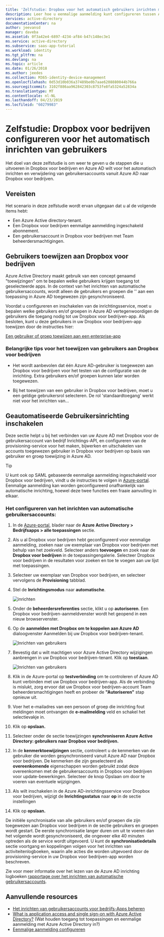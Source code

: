 ```yaml
---
title: 'Zelfstudie: Dropbox voor het automatisch gebruikers inrichten met Azure Active Directory configureren | Microsoft Docs'
description: Leer hoe u eenmalige aanmelding kunt configureren tussen Azure Active Directory en Dropbox voor Bedrijven.
services: active-directory
documentationCenter: na
author: jeevansd
manager: daveba
ms.assetid: 0f3a42e4-6897-4234-af84-b47c148ec3e1
ms.service: active-directory
ms.subservice: saas-app-tutorial
ms.workload: identity
ms.tgt_pltfrm: na
ms.devlang: na
ms.topic: article
ms.date: 01/26/2018
ms.author: jeedes
ms.collection: M365-identity-device-management
ms.openlocfilehash: 0d53d10b036a37489be0b7aae6208880044b766a
ms.sourcegitcommit: 3102f886aa962842303c8753fe8fa5324a52834a
ms.translationtype: MT
ms.contentlocale: nl-NL
ms.lasthandoff: 04/23/2019
ms.locfileid: "60279983"
---
```

# <a name="tutorial-configure-dropbox-for-business-for-automatic-user-provisioning"></a>Zelfstudie: Dropbox voor bedrijven configureren voor het automatisch inrichten van gebruikers

Het doel van deze zelfstudie is om weer te geven u de stappen die u uitvoeren in Dropbox voor bedrijven en Azure AD wilt voor het automatisch inrichten en verwijdering van gebruikersaccounts vanuit Azure AD naar Dropbox voor bedrijven.

## <a name="prerequisites"></a>Vereisten

Het scenario in deze zelfstudie wordt ervan uitgegaan dat u al de volgende items hebt:

*   Een Azure Active directory-tenant.
*   Een Dropbox voor bedrijven eenmalige aanmelding ingeschakeld abonnement.
*   Een gebruikersaccount in Dropbox voor bedrijven met Team beheerdersmachtigingen.

## <a name="assigning-users-to-dropbox-for-business"></a>Gebruikers toewijzen aan Dropbox voor bedrijven

Azure Active Directory maakt gebruik van een concept genaamd "toewijzingen" om te bepalen welke gebruikers krijgen toegang tot geselecteerde apps. In de context van het inrichten van automatische gebruikersaccounts, wordt alleen de gebruikers en groepen die '' aan een toepassing in Azure AD toegewezen zijn gesynchroniseerd.

Voordat u configureren en inschakelen van de inrichtingsservice, moet u bepalen welke gebruikers en/of groepen in Azure AD vertegenwoordigen de gebruikers die toegang nodig tot uw Dropbox voor bedrijven-app. Als besloten, kunt u deze gebruikers in uw Dropbox voor bedrijven-app toewijzen door de instructies hier:

[Een gebruiker of groep toewijzen aan een enterprise-app](https://docs.microsoft.com/azure/active-directory/active-directory-coreapps-assign-user-azure-portal)

### <a name="important-tips-for-assigning-users-to-dropbox-for-business"></a>Belangrijke tips voor het toewijzen van gebruikers aan Dropbox voor bedrijven

*   Het wordt aanbevolen dat één Azure AD-gebruiker is toegewezen aan Dropbox voor bedrijven voor het testen van de configuratie van de inrichting. Extra gebruikers en/of groepen kunnen later worden toegewezen.

*   Bij het toewijzen van een gebruiker in Dropbox voor bedrijven, moet u een geldige gebruikersrol selecteren. De rol 'standaardtoegang' werkt niet voor het inrichten van...

## <a name="enable-automated-user-provisioning"></a>Geautomatiseerde Gebruikersinrichting inschakelen

Deze sectie helpt u bij het verbinden van uw Azure AD met Dropbox voor de gebruikersaccount van bedrijf Inrichtings-API, en configureren van de provisioning-service voor het maken, bijwerken en uitschakelen van accounts toegewezen gebruiker in Dropbox voor bedrijven op basis van gebruiker en groep toewijzing in Azure AD.

>[!Tip]
>U kunt ook op SAML gebaseerde eenmalige aanmelding ingeschakeld voor Dropbox voor bedrijven, vindt u de instructies te volgen in [Azure-portal](https://portal.azure.com). Eenmalige aanmelding kan worden geconfigureerd onafhankelijk van automatische inrichting, hoewel deze twee functies een fraaie aanvulling in elkaar.

### <a name="to-configure-automatic-user-account-provisioning"></a>Het configureren van het inrichten van automatische gebruikersaccounts:

1. In de [Azure-portal](https://portal.azure.com), blader naar de **Azure Active Directory > Bedrijfsapps > alle toepassingen** sectie.

2. Als u al Dropbox voor bedrijven hebt geconfigureerd voor eenmalige aanmelding, zoeken naar uw exemplaar van Dropbox voor bedrijven met behulp van het zoekveld. Selecteer anders **toevoegen** en zoek naar de **Dropbox voor bedrijven** in de toepassingengalerie. Selecteer Dropbox voor bedrijven in de resultaten voor zoeken en toe te voegen aan uw lijst met toepassingen.

3. Selecteer uw exemplaar van Dropbox voor bedrijven, en selecteer vervolgens de **Provisioning** tabblad.

4. Stel de **Inrichtingsmodus** naar **automatische**. 

    ![inrichten](./media/dropboxforbusiness-provisioning-tutorial/provisioning.png)

5. Onder de **beheerdersreferenties** sectie, klikt u op **autoriseren**. Een Dropbox voor bedrijven-aanmeldvenster wordt het geopend in een nieuw browservenster.

6. Op de **aanmelden met Dropbox om te koppelen aan Azure AD** dialoogvenster Aanmelden bij uw Dropbox voor bedrijven-tenant.

     ![Inrichten van gebruikers](./media/dropboxforbusiness-provisioning-tutorial/ic769518.png "inrichten van gebruikers")

7. Bevestig dat u wilt machtigen voor Azure Active Directory wijzigingen aanbrengen in uw Dropbox voor bedrijven-tenant. Klik op **toestaan**.
    
      ![Inrichten van gebruikers](./media/dropboxforbusiness-provisioning-tutorial/ic769519.png "inrichten van gebruikers")

8. Klik in de Azure-portal op **testverbinding** om te controleren of Azure AD kunt verbinden met uw Dropbox voor bedrijven-app. Als de verbinding is mislukt, zorg ervoor dat uw Dropbox voor bedrijven-account Team beheerdersmachtigingen heeft en probeer de **"Autoriseren"** stap opnieuw uit.

9. Voer het e-mailadres van een persoon of groep die inrichting fout meldingen moet ontvangen de **e-mailmelding** veld en schakel het selectievakje in.

10. Klik op **opslaan.**

11. Selecteer onder de sectie toewijzingen **synchroniseren Azure Active Directory: gebruikers naar Dropbox voor bedrijven.**

12. In de **kenmerktoewijzingen** sectie, controleert u de kenmerken van de gebruiker die worden gesynchroniseerd vanuit Azure AD naar Dropbox voor bedrijven. De kenmerken die zijn geselecteerd als **overeenkomende** eigenschappen worden gebruikt zodat deze overeenkomen met de gebruikersaccounts in Dropbox voor bedrijven voor update-bewerkingen. Selecteer de knop Opslaan om door te voeren van eventuele wijzigingen.

13. Als wilt inschakelen in de Azure AD-inrichtingsservice voor Dropbox voor bedrijven, wijzigt de **Inrichtingsstatus** naar **op** in de sectie instellingen

14. Klik op **opslaan.**

De initiële synchronisatie van alle gebruikers en/of groepen die zijn toegewezen aan Dropbox voor bedrijven in de sectie gebruikers en groepen wordt gestart. De eerste synchronisatie langer duren om uit te voeren dan het volgende wordt gesynchroniseerd, die ongeveer elke 40 minuten optreden als de service wordt uitgevoerd. U kunt de **synchronisatiedetails** sectie voortgang en koppelingen volgen voor het inrichten van activiteitenlogboeken, waarin alle acties die worden uitgevoerd door de provisioning-service in uw Dropbox voor bedrijven-app worden beschreven.

Zie voor meer informatie over het lezen van de Azure AD inrichting logboeken [rapportage over het inrichten van automatische gebruikersaccounts](../manage-apps/check-status-user-account-provisioning.md).


## <a name="additional-resources"></a>Aanvullende resources

* [Het inrichten van gebruikersaccounts voor bedrijfs-Apps beheren](tutorial-list.md)
* [What is application access and single sign-on with Azure Active Directory?](../manage-apps/what-is-single-sign-on.md) (Wat houden toegang tot toepassingen en eenmalige aanmelding met Azure Active Directory in?)
* [Eenmalige aanmelding configureren](dropboxforbusiness-tutorial.md)
